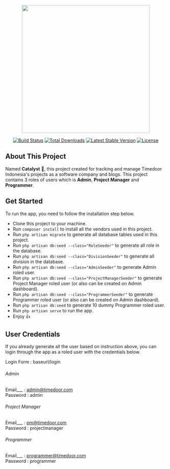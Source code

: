 <p align="center"><a href="https://timedoor.net" target="_blank"><img src="https://timedoor.net/wp-content/themes/timedoor/images/icons/logo-timedoor-black.svg" width="400"></a></p>

<p align="center">
<a href="https://travis-ci.org/laravel/framework"><img src="https://travis-ci.org/laravel/framework.svg" alt="Build Status"></a>
<a href="https://packagist.org/packages/laravel/framework"><img src="https://img.shields.io/packagist/dt/laravel/framework" alt="Total Downloads"></a>
<a href="https://packagist.org/packages/laravel/framework"><img src="https://img.shields.io/packagist/v/laravel/framework" alt="Latest Stable Version"></a>
<a href="https://packagist.org/packages/laravel/framework"><img src="https://img.shields.io/packagist/l/laravel/framework" alt="License"></a>
</p>

## About This Project

Named **Catalyst** :green_heart:, this project created for tracking and manage Timedoor Indonesia's projects as a software company and blogs. This project contains 3 roles of users which is **Admin**, **Project Manager** and **Programmer**.

## Get Started

To run the app, you need to follow the installation step below.

- Clone this project to your machine.
- Run `composer install` to install all the vendors used in this project.
- Run `php artisan migrate` to generate all database tables used in this project.
- Run `php artisan db:seed --class="RoleSeeder"` to generate all role in the database.
- Run `php artisan db:seed --class="DivisionSeeder"` to generate all division in the database.
- Run `php artisan db:seed --class="AdminSeeder"` to generate Admin roled user.
- Run `php artisan db:seed --class="ProjectManagerSeeder"` to generate Project Manager roled user (or also can be created on Admin dashboard).
- Run `php artisan db:seed --class="ProgrammerSeeder"` to generate Programmer roled user (or also can be created on Admin dashboard).
- Run `php artisan db:seed` to generate 10 dummy Programmer roled user.
- Run `php artisan serve` to run the app.
- Enjoy :+1:

## User Credentials

If you already generate all the user based on instruction above, you can login through the app as a roled user with the credentials below.

Login Form : baseurl/login

###### Admin
Email___ : admin@timedoor.com\
Password : admin

###### Project Manager
Email___ : pm@timedoor.com\
Password : projectmanager

###### Programmer
Email___ : programmer@timedoor.com\
Password : programmer